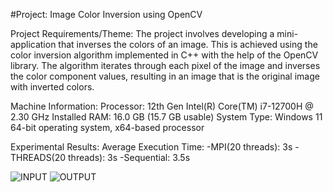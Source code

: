 #Project: Image Color Inversion using OpenCV

Project Requirements/Theme: The project involves developing a mini-application that inverses the colors of an image. This is achieved using the color inversion algorithm implemented in C++ with the help of the OpenCV library. The algorithm iterates through each pixel of the image and inverses the color component values, resulting in an image that is the original image with inverted colors.

Machine Information: Processor: 12th Gen Intel(R) Core(TM) i7-12700H @ 2.30 GHz Installed RAM: 16.0 GB (15.7 GB usable) System Type: Windows 11 64-bit operating system, x64-based processor

Experimental Results: 
Average Execution Time: 
-MPI(20 threads): 3s
-THREADS(20 threads): 3s
-Sequential: 3.5s

![INPUT](APD_PROJECT_MPI/input.jpg)
![OUTPUT](APD_PROJECT_MPI/inverted_image.jpg)
